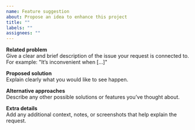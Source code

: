 ```yaml
---
name: Feature suggestion
about: Propose an idea to enhance this project
title: ""
labels: ""
assignees: ""
---
```


**Related problem**  
Give a clear and brief description of the issue your request is connected to. For example: "It’s inconvenient when [...]"

**Proposed solution**  
Explain clearly what you would like to see happen.

**Alternative approaches**  
Describe any other possible solutions or features you’ve thought about.

**Extra details**  
Add any additional context, notes, or screenshots that help explain the request.

